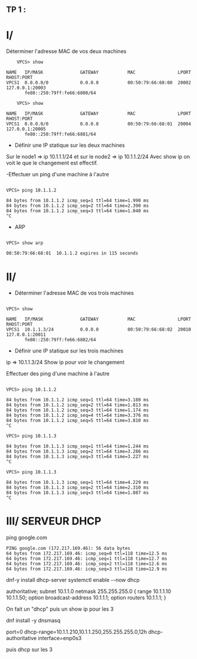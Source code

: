 ## TP 1 :

# I/

Déterminer l'adresse MAC de vos deux machines

```
    VPCS> show

NAME   IP/MASK              GATEWAY           MAC                LPORT  RHOST:PORT
VPCS1  0.0.0.0/0            0.0.0.0           00:50:79:66:68:00  20002  127.0.0.1:20003
       fe80::250:79ff:fe66:6800/64

    VPCS> show

NAME   IP/MASK              GATEWAY           MAC                LPORT  RHOST:PORT
VPCS1  0.0.0.0/0            0.0.0.0           00:50:79:66:68:01  20004  127.0.0.1:20005
       fe80::250:79ff:fe66:6801/64

```

- Définir une IP statique sur les deux machines

Sur le node1 => ip 10.1.1.1/24 et sur le node2 => ip 10.1.1.2/24
Avec show ip on voit le que le changement est effectif.


-Effectuer un ping d'une machine à l'autre

```

VPCS> ping 10.1.1.2

84 bytes from 10.1.1.2 icmp_seq=1 ttl=64 time=1.990 ms
84 bytes from 10.1.1.2 icmp_seq=2 ttl=64 time=2.390 ms
84 bytes from 10.1.1.2 icmp_seq=3 ttl=64 time=1.040 ms
^C

```


- ARP

```

VPCS> show arp

00:50:79:66:68:01  10.1.1.2 expires in 115 seconds

```


# II/

- Déterminer l'adresse MAC de vos trois machines

```

VPCS> show

NAME   IP/MASK              GATEWAY           MAC                LPORT  RHOST:PORT
VPCS1  10.1.1.3/24          0.0.0.0           00:50:79:66:68:02  20010  127.0.0.1:20011
       fe80::250:79ff:fe66:6802/64

```

- Définir une IP statique sur les trois machines

ip => 10.1.1.3/24
Show ip pour voir le changement


Effectuer des ping d'une machine à l'autre

```

VPCS> ping 10.1.1.2

84 bytes from 10.1.1.2 icmp_seq=1 ttl=64 time=3.180 ms
84 bytes from 10.1.1.2 icmp_seq=2 ttl=64 time=1.813 ms
84 bytes from 10.1.1.2 icmp_seq=3 ttl=64 time=1.174 ms
84 bytes from 10.1.1.2 icmp_seq=4 ttl=64 time=3.376 ms
84 bytes from 10.1.1.2 icmp_seq=5 ttl=64 time=3.810 ms
^C

VPCS> ping 10.1.1.3

84 bytes from 10.1.1.3 icmp_seq=1 ttl=64 time=1.244 ms
84 bytes from 10.1.1.3 icmp_seq=2 ttl=64 time=3.286 ms
84 bytes from 10.1.1.3 icmp_seq=3 ttl=64 time=3.227 ms
^C

VPCS> ping 10.1.1.3

84 bytes from 10.1.1.3 icmp_seq=1 ttl=64 time=4.229 ms
84 bytes from 10.1.1.3 icmp_seq=2 ttl=64 time=2.310 ms
84 bytes from 10.1.1.3 icmp_seq=3 ttl=64 time=1.887 ms
^C

```

# III/ SERVEUR DHCP

ping google.com

```
PING google.com (172.217.169.46): 56 data bytes
64 bytes from 172.217.169.46: icmp_seq=0 ttl=118 time=12.5 ms
64 bytes from 172.217.169.46: icmp_seq=1 ttl=118 time=12.7 ms
64 bytes from 172.217.169.46: icmp_seq=2 ttl=118 time=12.6 ms
64 bytes from 172.217.169.46: icmp_seq=3 ttl=118 time=12.9 ms

```



dnf-y install dhcp-server
systemctl enable --now dhcp

authoritative;
subnet 10.1.1.0 netmask 255.255.255.0 {
	range 10.1.1.10 10.1.1.50;
	option broadcast-address 10.1.1.1;
	option routers 10.1.1.1;
}

On fait un "dhcp" puis un show ip pour les 3


dnf install -y dnsmasq

port=0 
dhcp-range=10.1.1.210,10.1.1.250,255.255.255.0,12h
dhcp-authoritative
interface=enp0s3

puis dhcp sur les 3


